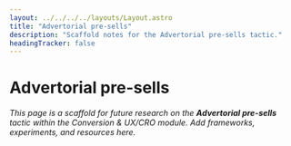 ```yaml
---
layout: ../../../../layouts/Layout.astro
title: "Advertorial pre-sells"
description: "Scaffold notes for the Advertorial pre-sells tactic."
headingTracker: false
---
```

# Advertorial pre-sells

_This page is a scaffold for future research on the **Advertorial pre-sells** tactic within the Conversion & UX/CRO module. Add frameworks, experiments, and resources here._
